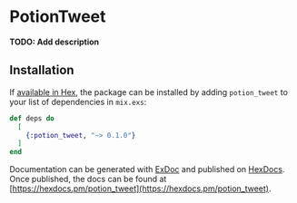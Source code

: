 # PotionTweet

**TODO: Add description**

## Installation

If [available in Hex](https://hex.pm/docs/publish), the package can be installed
by adding `potion_tweet` to your list of dependencies in `mix.exs`:

```elixir
def deps do
  [
    {:potion_tweet, "~> 0.1.0"}
  ]
end
```

Documentation can be generated with [ExDoc](https://github.com/elixir-lang/ex_doc)
and published on [HexDocs](https://hexdocs.pm). Once published, the docs can
be found at [https://hexdocs.pm/potion_tweet](https://hexdocs.pm/potion_tweet).

